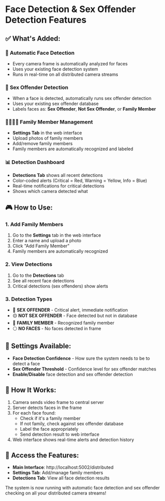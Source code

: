 # Face Detection & Sex Offender Detection Features

## ✅ **What's Added:**

### 🎯 **Automatic Face Detection**
- Every camera frame is automatically analyzed for faces
- Uses your existing face detection system
- Runs in real-time on all distributed camera streams

### 🚨 **Sex Offender Detection**
- When a face is detected, automatically runs sex offender detection
- Uses your existing sex offender database
- Labels faces as: **Sex Offender**, **Not Sex Offender**, or **Family Member**

### 👨‍👩‍👧‍👦 **Family Member Management**
- **Settings Tab** in the web interface
- Upload photos of family members
- Add/remove family members
- Family members are automatically recognized and labeled

### 📊 **Detection Dashboard**
- **Detections Tab** shows all recent detections
- Color-coded alerts (Critical = Red, Warning = Yellow, Info = Blue)
- Real-time notifications for critical detections
- Shows which camera detected what

## 🎮 **How to Use:**

### 1. **Add Family Members**
1. Go to the **Settings** tab in the web interface
2. Enter a name and upload a photo
3. Click "Add Family Member"
4. Family members are automatically recognized

### 2. **View Detections**
1. Go to the **Detections** tab
2. See all recent face detections
3. Critical detections (sex offenders) show alerts

### 3. **Detection Types**
- 🔴 **SEX OFFENDER** - Critical alert, immediate notification
- 🟡 **NOT SEX OFFENDER** - Face detected but not in database
- 💙 **FAMILY MEMBER** - Recognized family member
- ⚪ **NO FACES** - No faces detected in frame

## 🔧 **Settings Available:**
- **Face Detection Confidence** - How sure the system needs to be to detect a face
- **Sex Offender Threshold** - Confidence level for sex offender matches
- **Enable/Disable** face detection and sex offender detection

## 🚀 **How It Works:**
1. Camera sends video frame to central server
2. Server detects faces in the frame
3. For each face found:
   - Check if it's a family member
   - If not family, check against sex offender database
   - Label the face appropriately
   - Send detection result to web interface
4. Web interface shows real-time alerts and detection history

## 📱 **Access the Features:**
- **Main Interface**: http://localhost:5002/distributed
- **Settings Tab**: Add/manage family members
- **Detections Tab**: View all face detection results

The system is now running with automatic face detection and sex offender checking on all your distributed camera streams!
